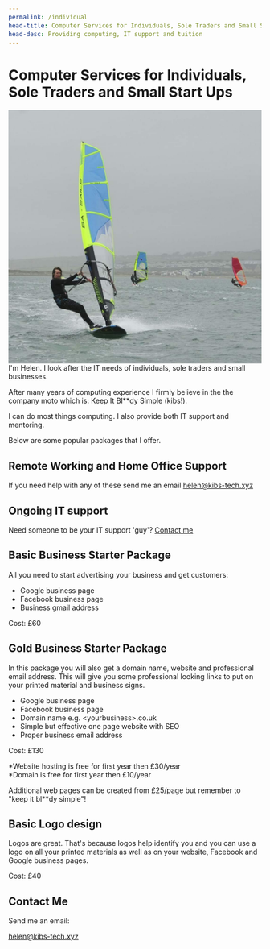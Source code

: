 ```yaml
---
permalink: /individual
head-title: Computer Services for Individuals, Sole Traders and Small Start Ups
head-desc: Providing computing, IT support and tuition
---
```

 
# Computer Services for Individuals, Sole Traders and Small Start Ups

<img class="avatar" src="/avatar.jpg" style="float:left; margin-right:1.5rem" />
I'm Helen. I look after the
IT needs of individuals, sole traders and small 
businesses.

After many years of computing experience I 
firmly believe in the the company moto 
which is: Keep It Bl**dy Simple (kibs!).


I can do most things computing. I also
provide both IT support and mentoring. 


Below are some popular packages that I offer.

## Remote Working and Home Office Support
If you need help with any of these send 
me an email [helen@kibs-tech.xyz](mailto:helen@kibs-tech.xyz)



## Ongoing IT support
Need someone to be your IT support 'guy'? 
<a href="#contact">Contact me</a>


## Basic Business Starter Package
All you need to start advertising your business 
and get customers: 

 - Google business page 
 - Facebook business page
 - Business gmail address
 
Cost: £60

## Gold Business Starter Package
In this package you will also get a domain 
name, website and professional email address.
This will give you some professional looking
 links to put on your printed material and 
business signs.

- Google business page 
- Facebook business page
- Domain name e.g. &lt;yourbusiness&gt;.co.uk
- Simple but effective one page website with SEO
- Proper business email address

Cost: £130

*Website hosting is free for first year then £30/year <br />
*Domain is free for first year then £10/year

Additional web pages can be created from 
£25/page but remember to "keep it bl**dy simple"!


## Basic Logo design
Logos are great. That's because logos help 
identify you and you can use a logo on all your
 printed materials as well as on your website,
 Facebook and Google business pages.

Cost: £40


## Contact Me
Send me an email:

helen@kibs-tech.xyz


